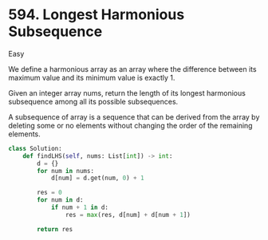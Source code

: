 # 594. Longest Harmonious Subsequence

Easy

We define a harmonious array as an array where the difference between its maximum value and its minimum value is exactly 1.

Given an integer array nums, return the length of its longest harmonious subsequence among all its possible subsequences.

A subsequence of array is a sequence that can be derived from the array by deleting some or no elements without changing the order of the remaining elements.

```python
class Solution:
    def findLHS(self, nums: List[int]) -> int:
        d = {}
        for num in nums:
            d[num] = d.get(num, 0) + 1

        res = 0
        for num in d:
            if num + 1 in d:
                res = max(res, d[num] + d[num + 1])

        return res
```
